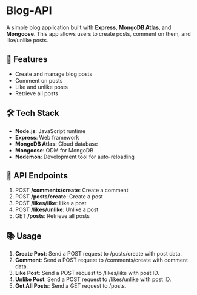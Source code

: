 # Blog-API

A simple blog application built with **Express**, **MongoDB Atlas**, and **Mongoose**. This app allows users to create posts, comment on them, and like/unlike posts.

## 🔧 Features
- Create and manage blog posts
- Comment on posts
- Like and unlike posts
- Retrieve all posts

## 🛠️ Tech Stack
- **Node.js**: JavaScript runtime
- **Express**: Web framework
- **MongoDB Atlas**: Cloud database
- **Mongoose**: ODM for MongoDB
- **Nodemon**: Development tool for auto-reloading

## 📡 API Endpoints
1. POST **/comments/create**: Create a comment
2. POST **/posts/create**: Create a post
3. POST **/likes/like**: Like a post
4. POST **/likes/unlike**: Unlike a post
5. GET **/posts**: Retrieve all posts

## 📚 Usage
1. **Create Post**: Send a POST request to /posts/create with post data.
2. **Comment**: Send a POST request to /comments/create with comment data.
3. **Like Post**: Send a POST request to /likes/like with post ID.
4. **Unlike Post**: Send a POST request to /likes/unlike with post ID.
5. **Get All Posts**: Send a GET request to /posts.
